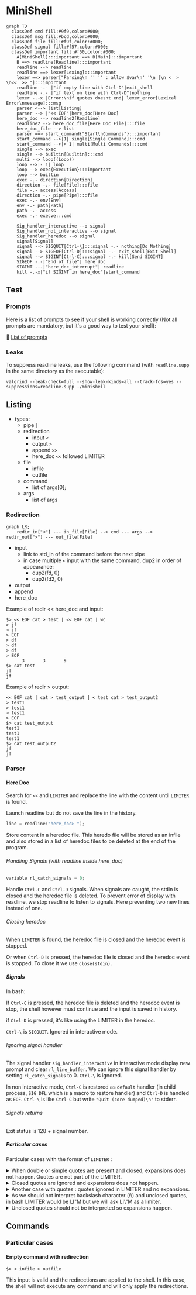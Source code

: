 # MiniShell

```mermaid
graph TD
  classDef cmd fill:#9f9,color:#000;
  classDef msg fill:#bcd,color:#000;
  classDef file fill:#f9f,color:#000;
  classDef signal fill:#f57,color:#000;
  classDef important fill:#f50,color:#000;
    A[MiniShell]:::important ==> B[Main]:::important
    B ==> readline[Readline]:::important
    readline --> readline
    readline ==> lexer[Lexing]:::important
    lexer ==> parser["Parsing\n '' '' : allow $var\n' '\n |\n <  > \n<<  >> "]:::important
    readline -.- |"if empty line with Ctrl-D"|exit_shell
    readline -.- |"if text on line with Ctrl-D"|nothing
    lexer -.-x |Error:\nif quotes doesnt end| lexer_error[Lexical Error\nmessage]:::msg
    parser <--> list[Listing]
    parser --> |"<< EOF"|here_doc[Here Doc]
    here_doc --> readline2[Readline]
    readline2 --> here_doc_file[Here Doc File]:::file
    here_doc_file --> list
    parser ==> start_command{"Start\nCommands"}:::important
    start_command -->|1| single[Single Command]:::cmd
    start_command -->|> 1| multi[Multi Commands]:::cmd
    single --> exec
    single --> builtin[Builtin]:::cmd
    multi --> loop((Loop))
    loop -->|- 1| loop
    loop --> exec{Execution}:::important
    loop --> builtin
    exec -.- direction[Direction]
    direction -.- file[File]:::file
    file -.- access[Access]
    direction -.- pipe[Pipe]:::file
    exec -.- env[Env]
    env -.- path[Path]
    path -.- access
    exec -.- execve:::cmd

    Sig_handler_interactive --o signal  
    Sig_handler_not_interactive --o signal
    Sig_handler_heredoc --o signal
    signal[Signal]
    signal --> SIGQUIT[Ctrl-\]:::signal -.- nothing[Do Nothing]
    signal --> SIGEOF[Ctrl-D]:::signal -.- exit_shell[Exit Shell]
    signal --> SIGINT[Ctrl-C]:::signal -.- kill[Send SIGINT]
    SIGEOF -.-|"End of file"| here_doc
    SIGINT -.-|"here_doc_interrupt"| readline
    kill -.-x|"if SIGINT in here_doc"|start_command
```

## Test

### Prompts

Here is a list of prompts to see if your shell is working correctly (Not all prompts are mandatory, but it's a good way to test your shell):

🔗 [List of prompts](https://docs.google.com/spreadsheets/d/1uJHQu0VPsjjBkR4hxOeCMEt3AOM1Hp_SmUzPFhAH-nA/edit#gid=0)

### Leaks

To suppress readline leaks, use the following command (with `readline.supp` in the same directory as the executable):
```shell
valgrind --leak-check=full --show-leak-kinds=all --track-fds=yes --suppressions=readline.supp ./minishell
```

## Listing

- types:
  - pipe `|`
  - redirection
    - input `<`
    - output `>`
    - append `>>`
    - here_doc `<<` followed LIMITER
  - file
    - infile
    - outfile
  - command
    - list of args[0];
  - args
    - list of args

### Redirection

```mermaid
graph LR;
    redir_in["<"] --- in_file[File] --> cmd --- args --> redir_out[">"] --- out_file[File]
```
- input
  - link to std_in of the command before the next pipe
  - in case multiple `<` input with the same command, dup2 in order of appearance:
    - dup2(fd, 0)
    - dup2(fd2, 0)
- output
- append
- here_doc

Example of redir << here_doc and input:
```shell
$> << EOF cat > test | << EOF cat | wc
> jf
> jf
> EOF
> df
> df
> df
> EOF
      3       3       9
$> cat test
jf
jf
```

Example of redir > output:
```shell
<< EOF cat | cat > test_output | < test cat > test_output2
> test1
> test1
> test1
> EOF
$> cat test_output
test1
test1
test1
$> cat test_output2
jf
jf
```

### Parser

#### Here Doc

Search for `<<` and `LIMITER` and replace the line with the content until `LIMITER` is found.

Launch readline but do not save the line in the history.

```c
line = readline("here_doc> ");
```

Store content in a heredoc file. This heredo file will be stored as an infile and also stored in a list of heredoc files to be deleted at the end of the program.

###### Handling Signals (with readline inside here_doc)

```c
variable rl_catch_signals = 0;
```

Handle `Ctrl-C` and `Ctrl-D` signals. When signals are caught, the stdin is closed and the heredoc file is deleted. To prevent error of display with readline, we stop readline to listen to signals. Here preventing two new lines instead of one.

###### Closing heredoc

When `LIMITER` is found, the heredoc file is closed and the heredoc event is stopped.

Or when `Ctrl-D` is pressed, the heredoc file is closed and the heredoc event is stopped.
To close it we use `close(stdin)`.

##### Signals

In bash:

If `Ctrl-C` is pressed, the heredoc file is deleted and the heredoc event is stop, the shell however must continue and the input is saved in history.

if `Ctrl-D` is pressed, it's like using the LIMITER in the heredoc.

`Ctrl-\` is `SIGQUIT`. Ignored in interactive mode.

###### Ignoring signal handler

The signal handler `sig_handler_interactive` in interactive mode display new prompt and clear `rl_line_buffer`. We can ignore this signal handler by setting `rl_catch_signals` to 0. `Ctrl-\` is ignored.

In non interactive mode, `Ctrl-C` is restored as `default` handler (in child process, `SIG_DFL` which is a macro to restore handler) and `Ctrl-D` is handled as `EOF`. `Ctrl-\` is like `Ctrl-C` but write `"Quit (core dumped)\n"` to stderr.

###### Signals returns

Exit status is 128 + signal number.

##### Particular cases

Particular cases with the format of `LIMITER` :

<details><summary>When double or simple quotes are present and closed, expansions does not happen. Quotes are not part of the LIMITER.</summary>

```bash
$> << "LIM" cat
> $PATH
> LIM
$PATH
```

</details>

<details><summary>Closed quotes are ignored and expansions does not happen.</summary>

```bash
$> << LIM''"" cat
> hey
> LIM
hey
```

</details>

<details><summary>Another case with quotes : quotes ignored in LIMITER and no expansions.</summary>

```bash
$> << L"I"M cat
> $PATH
> LIM
$PATH
```

</details>

<details><summary>As we should not interpret backslash character (\\) and unclosed quotes, in bash LIMITER would be LI"M but we will ask LI\"M as a limiter.</summary>

```bash
$> << LI\"M cat
> hey
> LI\"M
hey
```

</details>

<details><summary>Unclosed quotes should not be interpreted so expansions happen.</summary>

```bash
$> << LIM"' cat
>> hey
>> LIM
hey
```

</details>

## Commands

### Particular cases

#### Empty command with redirection

```shell
$> < infile > outfile
```

This input is valid and the redirections are applied to the shell. In this case, the shell will not execute any command and will only apply the redirections.
